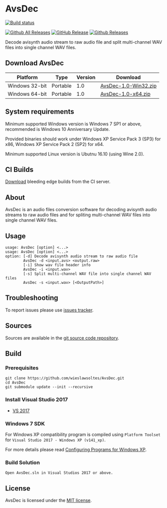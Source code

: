 # AvsDec

[![Build status](https://ci.appveyor.com/api/projects/status/pe1bbn8xigcygoi3/branch/master?svg=true)](https://ci.appveyor.com/project/wieslawsoltes/avsdec/branch/master)

[![Github All Releases](https://img.shields.io/github/downloads/wieslawsoltes/avsdec/total.svg)](https://github.com/wieslawsoltes/AvsDec/releases)
[![GitHub Release](https://img.shields.io/github/release/wieslawsoltes/avsdec.svg)](https://github.com/wieslawsoltes/avsdec/releases/latest)
[![Github Releases](https://img.shields.io/github/downloads/wieslawsoltes/avsdec/latest/total.svg)](https://github.com/wieslawsoltes/AvsDec/releases)

Decode avisynth audio stream to raw audio file and split multi-channel WAV files into single channel WAV files.

## Download AvsDec

| Platform              | Type        | Version       | Download                                                                                                                               |
|-----------------------|-------------|---------------|----------------------------------------------------------------------------------------------------------------------|
| Windows 32-bit        | Portable    | 1.0           | [AvsDec-1.0-Win32.zip](https://github.com/wieslawsoltes/AvsDec/releases/download/1.0/AvsDec-1.0-Win32.zip)           |
| Windows 64-bit        | Portable    | 1.0           | [AvsDec-1.0-x64.zip](https://github.com/wieslawsoltes/AvsDec/releases/download/1.0/AvsDec-1.0-x64.zip)               |

## System requirements

Minimum supported Windows version is Windows 7 SP1 or above, recommended is Windows 10 Anniversary Update.

Provided binaries should work under Windows XP Service Pack 3 (SP3) for x86, Windows XP Service Pack 2 (SP2) for x64.

Minimum supported Linux version is Ubutnu 16.10 (using Wine 2.0).

## CI Builds

[Download](https://ci.appveyor.com/project/wieslawsoltes/avsdec/build/artifacts) bleeding edge builds from the CI server.

## About

AvsDec is an audio files conversion software for decoding avisynth audio streams to raw audio files and for spliting multi-channel WAV files into single channel WAV files.

## Usage

```
usage: AvsDec [option] <...>
usage: AvsDec [option] <...>
option: [-d] Decode avisynth audio stream to raw audio file
        AvsDec -d <input.avs> <output.raw>
        [-i] Show wav file header info
        AvsDec -i <input.wav>
        [-s] Split multi-channel WAV file into single channel WAV files
        AvsDec -s <input.wav> [<OutputPath>]
```

## Troubleshooting

To report issues please use [issues tracker](https://github.com/wieslawsoltes/AvsDec/issues).

## Sources

Sources are available in the [git source code repository](https://github.com/wieslawsoltes/AvsDec/).

## Build

### Prerequisites

```
git clone https://github.com/wieslawsoltes/AvsDec.git
cd AvsDec
git submodule update --init --recursive
```

### Install Visual Studio 2017

* [VS 2017](https://www.visualstudio.com/pl/downloads/)

### Windows 7 SDK

For Windows XP compatibility program is compiled using `Platform Toolset` for `Visual Studio 2017 - Windows XP (v141_xp)`.

For more details please read [Configuring Programs for Windows XP](https://msdn.microsoft.com/en-us/library/jj851139.aspx).

### Build Solution
```
Open AvsDec.sln in Visual Studios 2017 or above.
```

## License

AvsDec is licensed under the [MIT license](LICENSE.TXT).
